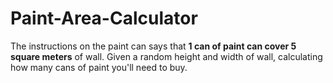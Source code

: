 # Paint-Area-Calculator
The instructions on the paint can says that **1 can of paint can cover 5 square meters** of wall. Given a random height and width of wall, calculating how many cans of paint you'll need to buy.

